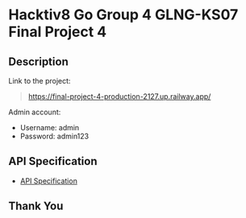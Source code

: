 # Hacktiv8 Go Group 4 GLNG-KS07 Final Project 4

## Description
Link to the project:
> https://final-project-4-production-2127.up.railway.app/

Admin account:
- Username: admin
- Password: admin123

## API Specification

- [API Specification](API-Spec.md)

## Thank You
